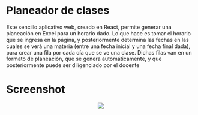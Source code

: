 # Planeador de clases

Este sencillo aplicativo web, creado en React, permite generar una planeación en Excel para un horario dado. Lo que hace es tomar el horario que se ingresa en la página, y posteriormente determina las fechas en las cuales se verá una materia (entre una fecha inicial y una fecha final dada), para crear una fila por cada día que se ve una clase. Dichas filas van en un formato de planeación, que se genera automáticamente, y que posteriormente puede ser diligenciado por el docente

# Screenshot

<p align="center">
  <img src="https://user-images.githubusercontent.com/15802235/159184362-ffd1d004-5464-4f75-b8c0-744ea9dcc3cb.png">
</p>
